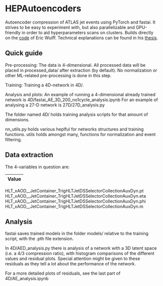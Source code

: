 # HEPAutoencoders
Autoencoder compression of ATLAS jet events using PyTorch and fastai.
It strives to be easy to experiment with, but also parallelizable and GPU-friendly in order to aid hyperparameters scans on clusters.
Builds directly on the [code](https://github.com/erwulff/lth_thesis_project) of Eric Wulff. Technical explanations can be found in his [thesis](https://lup.lub.lu.se/student-papers/search/publication/9004751). 

## Quick guide
Pre-processing:
The data is 4-dimensional.
All processed data will be placed in processed_data/ after extraction (by default). No normalization or other ML-related pre-processing is done in this step. 

Training: Training a 4D-network in 4D/.

Analysis and plots: An example of running a 4-dimensional already trained network is 4D/fastai_AE_3D_200_no1cycle_analysis.ipynb
For an example of analysing a 27-D network is 27D/27D_analysis.py

The folder named 4D/ holds training analysis scripts for that amount of dimensions. 

nn_utils.py holds various heplful for networks structures and training functions.
utils holds amongst many, functions for normalization and event filtering.

## Data extraction
The 4-variables in question are:

|Value|
|:---|
HLT_xAOD__JetContainer_TrigHLTJetDSSelectorCollectionAuxDyn.pt
HLT_xAOD__JetContainer_TrigHLTJetDSSelectorCollectionAuxDyn.eta
HLT_xAOD__JetContainer_TrigHLTJetDSSelectorCollectionAuxDyn.phi
HLT_xAOD__JetContainer_TrigHLTJetDSSelectorCollectionAuxDyn.m

## Analysis
fastai saves trained models in the folder models/ relative to the training script, with the .pth file extension. 

In 4D/AED_analysis.py there is analysis of a network with a 3D latent space (i.e. a 4/3 compression ratio), with histogram comparisons of the different values and residual plots. Special attention might be given to these residuals as they tell a lot about the performance of the network.

For a more detailed plots of residuals, see the last part of 4D/AE_analysis.ipynb  
